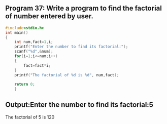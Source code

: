 ## Program 37: Write a program to find the factorial of number entered by user.
```C
#include<stdio.h>
int main()
{
	int num,fact=1,i;
	printf("Enter the number to find its factorial:");
	scanf("%d",&num);
	for(i=1;i<=num;i++)
	{
		fact=fact*i;
	}
	printf("The factorial of %d is %d", num,fact);
	
	return 0;
	}
  ```
 ## Output:Enter the number to find its factorial:5
The factorial of 5 is 120
